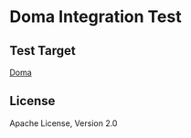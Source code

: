 Doma Integration Test
========================================

Test Target
-------

[Doma](https://github.com/seasarorg/doma)

License
-------

Apache License, Version 2.0

  [apt]: http://docs.oracle.com/javase/6/docs/technotes/guides/apt/index.html
